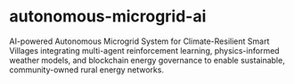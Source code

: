 # autonomous-microgrid-ai
AI-powered Autonomous Microgrid System for Climate-Resilient Smart Villages integrating multi-agent reinforcement learning, physics-informed weather models, and blockchain energy governance to enable sustainable, community-owned rural energy networks.
